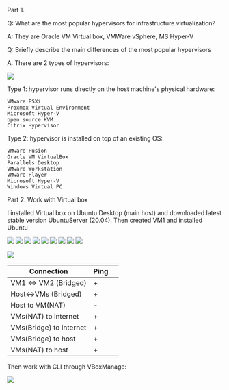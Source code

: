 Part 1. 

Q: What are the most popular hypervisors for infrastructure virtualization?

A: They are Oracle VM Virtual box, VMWare vSphere, MS Hyper-V

Q: Briefly describe the main differences of the most popular hypervisors

A: There are 2 types of hypervisors:

![](images/type-hv.png)

 Type 1: hypervisor runs directly on the host machine's physical hardware:
    
	VMware ESXi
	Proxmox Virtual Environment
	Microsoft Hyper-V
	open source KVM
	Citrix Hypervisor

  Type 2: hypervisor is installed on top of an existing OS:
    
	VMware Fusion
	Oracle VM VirtualBox
	Parallels Desktop
	VMware Workstation
	VMware Player
	Microsoft Hyper-V
	Windows Virtual PC

Part 2. Work with Virtual box

I installed Virtual box on Ubuntu Desktop (main host) and downloaded latest stable version UbuntuServer (20.04). Then created VM1 and installed Ubuntu

![](images/1.4.png)
![](images/1.6.png) 
![](images/1.7.png)
![](images/1.8.png)
![](images/1.9.png)
![](images/1.9-1.png)
![](images/2.1.png)
![](images/2.2.png)
![](images/2.3.png) 


![](images/2.4Bridge.png)

| Connection                | Ping |   |
|---------------------------|------|---|
| VM1 <\-> VM2 \(Bridged\)  | \+   |   |
| Host<\->VMs \(Bridged\)   | \+   |   |
| Host to VM\(NAT\)         | \-   |   |
| VMs\(NAT\) to internet    | \+   |   |
| VMs\(Bridge\) to internet | \+   |   |
| VMs\(Bridge\) to host     | \+   |   |
| VMs\(NAT\) to host        | \+   |   |


Then work with CLI through VBoxManage:

![](images/3.2.png)

